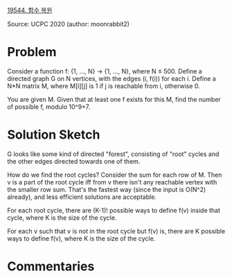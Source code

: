 [19544. 함수 복원](https://www.acmicpc.net/problem/19544)

Source: UCPC 2020
(author: moonrabbit2)


# Problem

Consider a function f: {1, ..., N} -> {1, ..., N}, where N ≤ 500. Define a directed graph G on N vertices, with the edges (i, f(i)) for each i. Define a N*N matrix M, where M[i][j] is 1 if j is reachable from i, otherwise 0.

You are given M. Given that at least one f exists for this M, find the number of possible f, modulo 10^9+7.

# Solution Sketch

G looks like some kind of directed "forest", consisting of "root" cycles and the other edges directed towards one of them.

How do we find the root cycles? Consider the sum for each row of M. Then v is a part of the root cycle iff from v there isn't any reachable vertex with the smaller row sum. That's the fastest way (since the input is O(N^2) already), and less efficient solutions are acceptable.

For each root cycle, there are (K-1)! possible ways to define f(v) inside that cycle, where K is the size of the cycle.

For each v such that v is not in the root cycle but f(v) is, there are K possible ways to define f(v), where K is the size of the cycle.

# Commentaries

